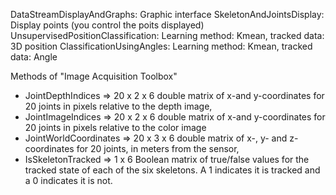 DataStreamDisplayAndGraphs: Graphic interface
SkeletonAndJointsDisplay: Display points (you control the poits displayed)
UnsupervisedPositionClassification: Learning method: Kmean, tracked data: 3D position
ClassificationUsingAngles: Learning method: Kmean, tracked data: Angle

Methods of "Image Acquisition Toolbox"
- JointDepthIndices => 20 x 2 x 6 double matrix of x-and y-coordinates for 20 joints in pixels relative to the depth image,
- JointImageIndices => 20 x 2 x 6 double matrix of x-and y-coordinates for 20 joints in pixels relative to the color image
- JointWorldCoordinates => 20 x 3 x 6 double matrix of x-, y- and z-coordinates for 20 joints, in meters from the sensor,
- IsSkeletonTracked => 1 x 6 Boolean matrix of true/false values for the tracked state of each of the six skeletons. A 1 indicates it is tracked and a 0 indicates it is not.